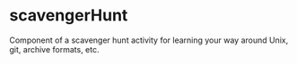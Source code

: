 # scavengerHunt
Component of a scavenger hunt activity for learning your way around Unix, git, archive formats, etc.
